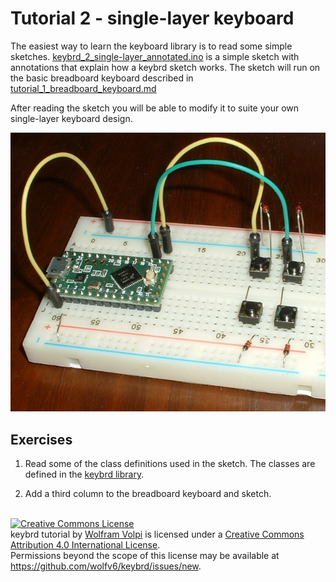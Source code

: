 Tutorial 2 - single-layer keyboard
=======================================
The easiest way to learn the keyboard library is to read some simple sketches.
[keybrd_2_single-layer_annotated.ino](keybrd_2_single-layer_annotated/keybrd_2_single-layer_annotated.ino) is a simple sketch with annotations that explain how a keybrd sketch works.
The sketch will run on the basic breadboard keyboard described in [tutorial_1_breadboard_keyboard.md](tutorial_1_breadboard_keyboard.md)

After reading the sketch you will be able to modify it to suite your own single-layer keyboard design.

![basic breadboard keyboard](keybrd_1_breadboard/breadboard_keyboard_2x2.JPG "basic breadboard keyboard")

Exercises
---------
1) Read some of the class definitions used in the sketch.
The classes are defined in the [keybrd library](../src/).

2) Add a third column to the breadboard keyboard and sketch.

<br>
<a rel="license" href="https://creativecommons.org/licenses/by/4.0/"><img alt="Creative Commons License" style="border-width:0" src="https://licensebuttons.net/l/by/4.0/88x31.png" /></a><br /><span xmlns:dct="http://purl.org/dc/terms/" property="dct:title">keybrd tutorial</span> by <a xmlns:cc="https://creativecommons.org/ns" href="https://github.com/wolfv6/keybrd" property="cc:attributionName" rel="cc:attributionURL">Wolfram Volpi</a> is licensed under a <a rel="license" href="https://creativecommons.org/licenses/by/4.0/">Creative Commons Attribution 4.0 International License</a>.<br />Permissions beyond the scope of this license may be available at <a xmlns:cc="https://creativecommons.org/ns" href="https://github.com/wolfv6/keybrd/issues/new" rel="cc:morePermissions">https://github.com/wolfv6/keybrd/issues/new</a>.
